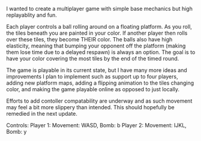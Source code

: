 I wanted to create a multiplayer game with simple base mechanics but high replayablity and fun.

Each player controls a ball rolling around on a floating platform. 
As you roll, the tiles beneath you are painted in your color. 
If another player then rolls over these tiles, they become THEIR color. 
The balls also have high elasticity, meaning that bumping your opponent off 
the platform (making them lose time due to a delayed respawn) is always an option. 
The goal is to have your color covering the most tiles by the end of the timed round.

The game is playable in its current state, but I have many more ideas and improvements I plan 
to implement such as support up to four players, adding new platform maps, 
adding a flipping animation to the tiles changing color, and making the game playable online as opposed to just locally.

Efforts to add contoller compatability are underway and as such movement may feel a bit more slippery than intended. 
This should hopefully be remedied in the next update.

Controls:
     Player 1: Movement: WASD, Bomb: b
	   Player 2: Movement: IJKL, Bomb: y
